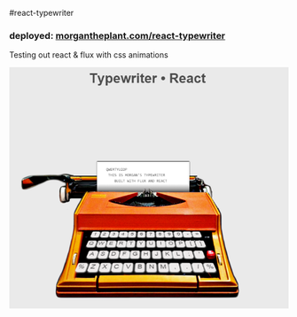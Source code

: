#react-typewriter


### deployed: [morgantheplant.com/react-typewriter](http://morgantheplant.com/react-typewriter)

Testing out react & flux with css animations

![screenshot](./screenshot.png)
